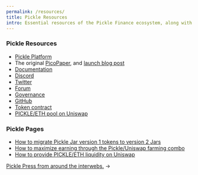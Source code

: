 ```yaml
---
permalink: /resources/
title: Pickle Resources
intro: Essential resources of the Pickle Finance ecosystem, along with some key extended help articles.
---
```


### Pickle Resources

- [Pickle Platform](https://app.pickle.finance)
- The original [PicoPaper](https://pickle.finance/pickle-pico-paper-en.pdf), and [launch blog post](https://medium.com/@picklefinance/pickle-finance-launch-beea2eb8eacb)
- [Documentation](https://docs.pickle.finance)
- [Discord](http://discord.gg/gR85hmC)
- [Twitter](https://twitter.com/picklefinance)
- [Forum](https://forum.pickle.finance)
- [Governance](https://snapshot.page/#/pickle)
- [GitHub](http://github.com/pickle-finance/protocol)
- [Token contract](https://etherscan.io/address/0x429881672b9ae42b8eba0e26cd9c73711b891ca5)
- [PICKLE/ETH pool on Uniswap](https://uniswap.info/pair/0xdc98556Ce24f007A5eF6dC1CE96322d65832A819)

### Pickle Pages

- [How to migrate Pickle Jar version 1 tokens to version 2 Jars](/jar2-migration/)
- [How to maximize earning through the Pickle/Uniswap farming combo](/uniswap-pickle/)
- [How to provide PICKLE/ETH liquidity on Uniswap](/uniswap-liquidity/)

[Pickle Press from around the interwebs.](/press/) →